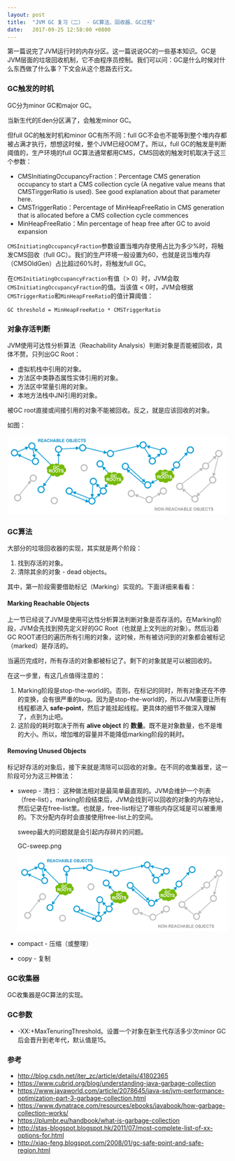 ```yaml
---
layout: post
title:  "JVM GC 复习（二） - GC算法、回收器、GC过程"
date:   2017-09-25 12:58:00 +0800
---
```


第一篇说完了JVM运行时的内存分区。这一篇说说GC的一些基本知识。GC是JVM层面的垃圾回收机制，它不由程序员控制。我们可以问：GC是什么时候对什么东西做了什么事？下文会从这个思路去行文。

### GC触发的时机

GC分为minor GC和major GC。

当新生代的Eden分区满了，会触发minor GC。

但full GC的触发时机和minor GC有所不同：full GC不会也不能等到整个堆内存都被占满才执行，想想这时候，整个JVM已经OOM了。所以，full GC的触发是判断阈值的，生产环境的full GC算法通常都用CMS，CMS回收的触发时机取决于这三个参数：

- CMSInitiatingOccupancyFraction：Percentage CMS generation occupancy to start a CMS collection cycle (A negative value means that CMSTirggerRatio is used). See good explanation about that parameter here.
- CMSTriggerRatio：Percentage of MinHeapFreeRatio in CMS generation that is allocated before a CMS collection cycle commences
- MinHeapFreeRatio：Min percentage of heap free after GC to avoid expansion

`CMSInitiatingOccupancyFraction`参数设置当堆内存使用占比为多少%时，将触发CMS回收（full GC）。我们的生产环境一般设置为60，也就是说当堆内存（CMSOldGen）占比超过60%时，将触发full GC。

在`CMSInitiatingOccupancyFraction`有值（> 0）时，JVM会取`CMSInitiatingOccupancyFraction`的值。当该值 < 0时，JVM会根据`CMSTriggerRatio`和`MinHeapFreeRatio`的值计算阈值：

~~~
GC threshold = MinHeapFreeRatio * CMSTriggerRatio
~~~

### 对象存活判断

JVM使用可达性分析算法（Reachability Analysis）判断对象是否能被回收，具体不赘。只列出GC Root：

- 虚拟机栈中引用的对象。
- 方法区中类静态属性实体引用的对象。
- 方法区中常量引用的对象。
- 本地方法栈中JNI引用的对象。

被GC root直接或间接引用的对象不能被回收。反之，就是应该回收的对象。

如图：

![Alt](/images/gc(1).png)

### GC算法

大部分的垃圾回收器的实现，其实就是两个阶段：

1. 找到存活的对象。
2. 清除其余的对象 - dead objects。

其中，第一阶段需要借助标记（Marking）实现的。下面详细来看看：

#### Marking Reachable Objects

上一节已经说了JVM是使用可达性分析算法判断对象是否存活的。在Marking阶段，JVM会先找到预先定义好的GC Root（也就是上文列出的对象）。然后沿着GC ROOT递归的遍历所有引用的对象，这时候，所有被访问到的对象都会被标记（marked）是存活的。

当遍历完成时，所有存活的对象都被标记了。剩下的对象就是可以被回收的。

在这一步里，有这几点值得注意的：

1. Marking阶段是stop-the-world的。否则，在标记的同时，所有对象还在不停的变换，会有很严重的bug。因为是stop-the-world的，所以JVM需要让所有线程都进入 **safe-point**，然后才能挂起线程。更具体的细节不做深入理解了，点到为止吧。
2. 这阶段的耗时取决于所有 **alive object** 的 **数量**。既不是对象数量，也不是堆的大小。所以，增加堆的容量并不能降低marking阶段的耗时。

#### Removing Unused Objects

标记好存活的对象后，接下来就是清除可以回收的对象。在不同的收集器里，这一阶段可分为这三种做法：

- sweep - 清扫：
   这种做法相对是最简单最直观的。JVM会维护一个列表（free-list），marking阶段结束后，JVM会找到可以回收的对象的内存地址，然后记录在free-list里。也就是，free-list标记了哪些内存区域是可以被重用的。下次分配内存时会直接使用free-list上的空间。

   sweep最大的问题就是会引起内存碎片的问题。

   GC-sweep.png

   ![Alt](/images/gc(1).png)

- compact - 压缩（或整理）



- copy - 复制



### GC收集器

GC收集器是GC算法的实现。

### GC参数

- -XX:+MaxTenuringThreshold。设置一个对象在新生代存活多少次minor GC后会晋升到老年代，默认值是15。

### 参考

- http://blog.csdn.net/iter_zc/article/details/41802365
- https://www.cubrid.org/blog/understanding-java-garbage-collection
- https://www.javaworld.com/article/2078645/java-se/jvm-performance-optimization-part-3-garbage-collection.html
- https://www.dynatrace.com/resources/ebooks/javabook/how-garbage-collection-works/
- https://plumbr.eu/handbook/what-is-garbage-collection
- http://stas-blogspot.blogspot.hk/2011/07/most-complete-list-of-xx-options-for.html
- http://xiao-feng.blogspot.com/2008/01/gc-safe-point-and-safe-region.html
